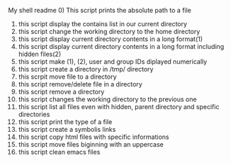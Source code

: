 My shell readme
0) This script prints the absolute path to a file
1) this script display the contains list in our current directory
2) this script change the working directory to the home directory
3) this script display current directory contents in a long format(1)
4) this script display current directory contents in a long format including hidden files(2)
5) this script make (1), (2), user and group IDs diplayed numerically
6) this script create a directory in /tmp/ directory
7) this scrpit move file to a directory
8) this script remove/delete file in a directory
9) this script remove a directory
10) this script changes the working directory to the previous one
11) this script list all files even with hidden, parent
 directory and specific directories
12) this script print the type of a file
13) this script create a symbolis links
14) this script copy html files with specific informations
15) this script move files biginning with an uppercase 
16) this script clean emacs files
